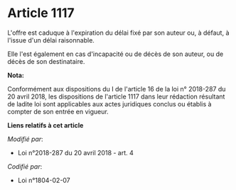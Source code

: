 # Article 1117

L'offre est caduque à l'expiration du délai fixé par son auteur ou, à défaut, à l'issue d'un délai raisonnable.

Elle l'est également en cas d'incapacité ou de décès de son auteur, ou de décès de son destinataire.

**Nota:**

Conformément aux dispositions du I de l'article 16 de la loi n° 2018-287 du 20 avril 2018, les dispositions de l'article 1117
dans leur rédaction résultant de ladite loi sont applicables aux actes juridiques conclus ou établis à compter de son entrée
en vigueur.

**Liens relatifs à cet article**

_Modifié par_:

  - Loi n°2018-287 du 20 avril 2018 - art. 4

_Codifié par_:

  - Loi n°1804-02-07
